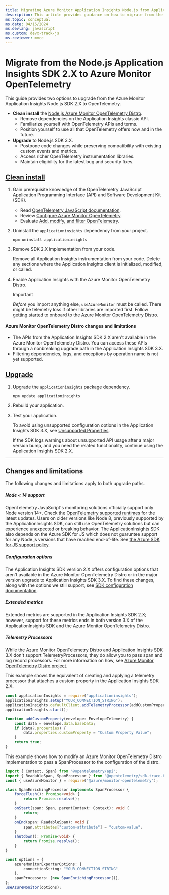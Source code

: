 ```yaml
---
title: Migrating Azure Monitor Application Insights Node.js from Application Insights SDK 2.X to OpenTelemetry
description: This article provides guidance on how to migrate from the Azure Monitor Application Insights Node.js SDK 2.X to OpenTelemetry.
ms.topic: conceptual
ms.date: 04/16/2024
ms.devlang: javascript
ms.custom: devx-track-js
ms.reviewer: mmcc
---
```


# Migrate from the Node.js Application Insights SDK 2.X to Azure Monitor OpenTelemetry

This guide provides two options to upgrade from the Azure Monitor Application Insights Node.js SDK 2.X to OpenTelemetry.

* **Clean install** the [Node.js Azure Monitor OpenTelemetry Distro](https://github.com/microsoft/opentelemetry-azure-monitor-js).
    * Remove dependencies on the Application Insights classic API.
    * Familiarize yourself with OpenTelemetry APIs and terms.
    * Position yourself to use all that OpenTelemetry offers now and in the future.
* **Upgrade** to Node.js SDK 3.X.
    * Postpone code changes while preserving compatibility with existing custom events and metrics.
    * Access richer OpenTelemetry instrumentation libraries.
    * Maintain eligibility for the latest bug and security fixes.

## [Clean install](#tab/cleaninstall)

1. Gain prerequisite knowledge of the OpenTelemetry JavaScript Application Programming Interface (API) and Software Development Kit (SDK).

    * Read [OpenTelemetry JavaScript documentation](https://opentelemetry.io/docs/languages/js/).
    * Review [Configure Azure Monitor OpenTelemetry](opentelemetry-configuration.md?tabs=nodejs).
    * Evaluate [Add, modify, and filter OpenTelemetry](opentelemetry-add-modify.md?tabs=nodejs).

2.  Uninstall the `applicationinsights` dependency from your project.

    ```shell
    npm uninstall applicationinsights
    ```

3. Remove SDK 2.X implementation from your code.

    Remove all Application Insights instrumentation from your code. Delete any sections where the Application Insights client is initialized, modified, or called.

4. Enable Application Insights with the Azure Monitor OpenTelemetry Distro.
    > [!IMPORTANT] 
    > *Before* you import anything else, `useAzureMonitor` must be called. There might be telemetry loss if other libraries are imported first.
    Follow [getting started](opentelemetry-enable.md?tabs=nodejs) to onboard to the Azure Monitor OpenTelemetry Distro.

#### Azure Monitor OpenTelemetry Distro changes and limitations

   * The APIs from the Application Insights SDK 2.X aren't available in the Azure Monitor OpenTelemetry Distro. You can access these APIs through a nonbreaking upgrade path in the Application Insights SDK 3.X.
   * Filtering dependencies, logs, and exceptions by operation name is not yet supported.

## [Upgrade](#tab/upgrade)

1. Upgrade the `applicationinsights` package dependency.

    ```shell
    npm update applicationinsights
    ```

2. Rebuild your application.

3. Test your application.

    To avoid using unsupported configuration options in the Application Insights SDK 3.X, see [Unsupported Properties](https://github.com/microsoft/ApplicationInsights-node.js/tree/beta?tab=readme-ov-file#applicationinsights-shim-unsupported-properties).

    If the SDK logs warnings about unsupported API usage after a major version bump, and you need the related functionality, continue using the Application Insights SDK 2.X.

---

## Changes and limitations

The following changes and limitations apply to both upgrade paths.

##### Node < 14 support

OpenTelemetry JavaScript's monitoring solutions officially support only Node version 14+. Check the [OpenTelemetry supported runtimes](https://github.com/open-telemetry/opentelemetry-js#supported-runtimes) for the latest updates. Users on older versions like Node 8, previously supported by the ApplicationInsights SDK, can still use OpenTelemetry solutions but can experience unexpected or breaking behavior. The ApplicationInsights SDK also depends on the Azure SDK for JS which does not guaruntee support for any Node.js versions that have reached end-of-life. See [the Azure SDK for JS support policy](https://github.com/Azure/azure-sdk-for-js/blob/main/SUPPORT.md).

##### Configuration options

The Application Insights SDK version 2.X offers configuration options that aren't available in the Azure Monitor OpenTelemetry Distro or in the major version upgrade to Application Insights SDK 3.X. To find these changes, along with the options we still support, see [SDK configuration documentation](https://github.com/microsoft/ApplicationInsights-node.js/tree/beta?tab=readme-ov-file#applicationinsights-shim-unsupported-properties).

##### Extended metrics

Extended metrics are supported in the Application Insights SDK 2.X; however, support for these metrics ends in both version 3.X of the ApplicationInsights SDK and the Azure Monitor OpenTelemetry Distro.

##### Telemetry Processors

While the Azure Monitor OpenTelemetry Distro and Application Insights SDK 3.X don't support TelemetryProcessors, they do allow you to pass span and log record processors. For more information on how, see [Azure Monitor OpenTelemetry Distro project](https://github.com/Azure/azure-sdk-for-js/tree/main/sdk/monitor/monitor-opentelemetry#modify-telemetry).

This example shows the equivalent of creating and applying a telemetry processor that attaches a custom property in the Application Insights SDK 2.X.

```typescript
const applicationInsights = require("applicationinsights");
applicationInsights.setup("YOUR_CONNECTION_STRING");
applicationInsights.defaultClient.addTelemetryProcessor(addCustomProperty);
applicationInsights.start();

function addCustomProperty(envelope: EnvelopeTelemetry) {
    const data = envelope.data.baseData;
    if (data?.properties) {
        data.properties.customProperty = "Custom Property Value";
    }
    return true;
}
```

This example shows how to modify an Azure Monitor OpenTelemetry Distro implementation to pass a SpanProcessor to the configuration of the distro.

```typescript
import { Context, Span} from "@opentelemetry/api";
import { ReadableSpan, SpanProcessor } from "@opentelemetry/sdk-trace-base";
const { useAzureMonitor } = require("@azure/monitor-opentelemetry");

class SpanEnrichingProcessor implements SpanProcessor {
    forceFlush(): Promise<void> {
        return Promise.resolve();
    }
    onStart(span: Span, parentContext: Context): void {
        return;
    }
    onEnd(span: ReadableSpan): void {
        span.attributes["custom-attribute"] = "custom-value";
    }
    shutdown(): Promise<void> {
        return Promise.resolve();
    }
}

const options = {
    azureMonitorExporterOptions: {
        connectionString: "YOUR_CONNECTION_STRING"
    },
    spanProcessors: [new SpanEnrichingProcessor()],
};
useAzureMonitor(options);
```
